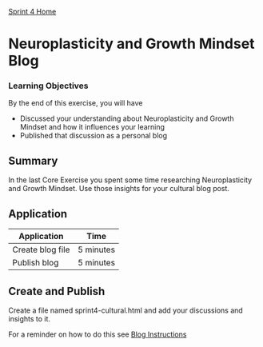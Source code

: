[Sprint 4 Home](README.md)

# Neuroplasticity and Growth Mindset Blog

### Learning Objectives
By the end of this exercise, you will have

- Discussed your understanding about Neuroplasticity and Growth Mindset and how it influences your learning
- Published that discussion as a personal blog

## Summary
In the last Core Exercise you spent some time researching Neuroplasticity and Growth Mindset. Use those insights for your cultural blog post. 
 

## Application

Application | Time|
------------|----------|
Create blog file | 5 minutes
Publish blog  | 5 minutes |


## Create and Publish

Create a file named sprint4-cultural.html and add your discussions and insights to it. 

For a reminder on how to do this see [Blog Instructions](../resources/blog-instructions.md)
